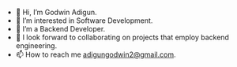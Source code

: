 - 👋 Hi, I’m Godwin Adigun.
- 👀 I’m interested in Software Development.
- 🌱 I’m a Backend Developer.
- 💞️ I look forward to collaborating on projects that employ backend engineering.
- 📫 How to reach me adigungodwin2@gmail.com.

<!---
Goddy01/Goddy01 is a ✨ special ✨ repository because its `README.md` (this file) appears on your GitHub profile.
You can click the Preview link to take a look at your changes.
--->
